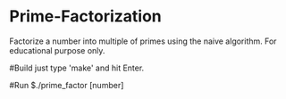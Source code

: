 # Prime-Factorization
Factorize a number into multiple of primes using the naive algorithm. For educational purpose only.

#Build
just type 'make' and hit Enter.

#Run
$./prime_factor [number]



